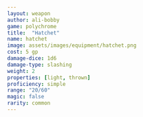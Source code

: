 ```yaml
---
layout: weapon
author: ali-bobby
game: polychrome
title:  "Hatchet"
name: hatchet
image: assets/images/equipment/hatchet.png
cost: 5 gp
damage-dice: 1d6
damage-type: slashing
weight: 2
properties: [light, thrown]
proficiency: simple
range: "20/60"
magic: false
rarity: common
---
```

